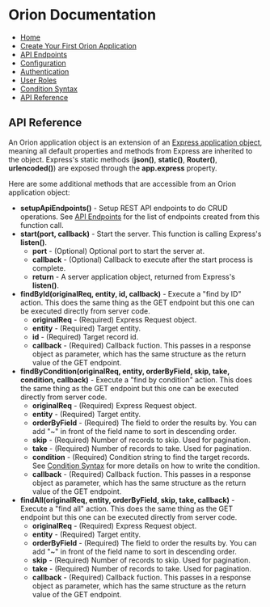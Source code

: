 # Orion Documentation

- [Home](https://ctjong.github.io/orion)
- [Create Your First Orion Application](https://ctjong.github.io/orion/docs/create-your-first-orion-application)
- [API Endpoints](https://ctjong.github.io/orion/docs/api-endpoints)
- [Configuration](https://ctjong.github.io/orion/docs/configuration)
- [Authentication](https://ctjong.github.io/orion/docs/authentication)
- [User Roles](https://ctjong.github.io/orion/docs/user-roles)
- [Condition Syntax](https://ctjong.github.io/orion/docs/condition-syntax)
- [API Reference](https://ctjong.github.io/orion/docs/api-reference)

## API Reference

An Orion application object is an extension of an [Express application object](https://expressjs.com/en/4x/api.html#app), meaning all default properties and methods from Express are inherited to the object. Express's static methods (**json()**, **static()**, **Router()**, **urlencoded()**) are exposed through the **app.express** property. 

Here are some additional methods that are accessible from an Orion application object:

- **setupApiEndpoints()** - Setup REST API endpoints to do CRUD operations. See [API Endpoints](#api-endpoints) for the list of endpoints created from this function call.
- **start(port, callback)** - Start the server. This function is calling Express's **listen()**.
    - **port** - (Optional) Optional port to start the server at.
    - **callback** - (Optional) Callback to execute after the start process is complete.
    - **return** - A server application object, returned from Express's **listen()**.
- **findById(originalReq, entity, id, callback)** - Execute a "find by ID" action. This does the same thing as the GET endpoint but this one can be executed directly from server code.
    - **originalReq** - (Required) Express Request object.
    - **entity** - (Required) Target entity.
    - **id** - (Required) Target record id.
    - **callback** - (Required) Callback fuction. This passes in a response object as parameter, which has the same structure as the return value of the GET endpoint.
- **findByCondition(originalReq, entity, orderByField, skip, take, condition, callback)** - Execute a "find by condition" action. This does the same thing as the GET endpoint but this one can be executed directly from server code.
    - **originalReq** - (Required) Express Request object.
    - **entity** - (Required) Target entity.
    - **orderByField** - (Required) The field to order the results by. You can add "~" in front of the field name to sort in descending order.
    - **skip** - (Required) Number of records to skip. Used for pagination.
    - **take** - (Required) Number of records to take. Used for pagination.
    - **condition** - (Required) Condition string to find the target records. See [Condition Syntax](#condition-syntax) for more details on how to write the condition.
    - **callback** - (Required) Callback fuction. This passes in a response object as parameter, which has the same structure as the return value of the GET endpoint.
- **findAll(originalReq, entity, orderByField, skip, take, callback)** - Execute a "find all" action. This does the same thing as the GET endpoint but this one can be executed directly from server code.
    - **originalReq** - (Required) Express Request object.
    - **entity** - (Required) Target entity.
    - **orderByField** - (Required) The field to order the results by. You can add "~" in front of the field name to sort in descending order.
    - **skip** - (Required) Number of records to skip. Used for pagination.
    - **take** - (Required) Number of records to take. Used for pagination.
    - **callback** - (Required) Callback fuction. This passes in a response object as parameter, which has the same structure as the return value of the GET endpoint.